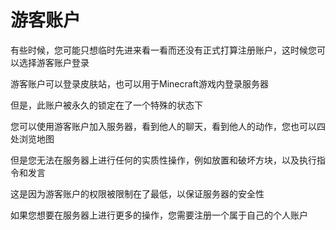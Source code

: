 # 游客账户
有些时候，您可能只想临时先进来看一看而还没有正式打算注册账户，这时候您可以选择游客账户登录

游客账户可以登录皮肤站，也可以用于Minecraft游戏内登录服务器

但是，此账户被永久的锁定在了一个特殊的状态下

您可以使用游客账户加入服务器，看到他人的聊天，看到他人的动作，您也可以四处浏览地图

但是您无法在服务器上进行任何的实质性操作，例如放置和破坏方块，以及执行指令和发言

这是因为游客账户的权限被限制在了最低，以保证服务器的安全性

如果您想要在服务器上进行更多的操作，您需要注册一个属于自己的个人账户

